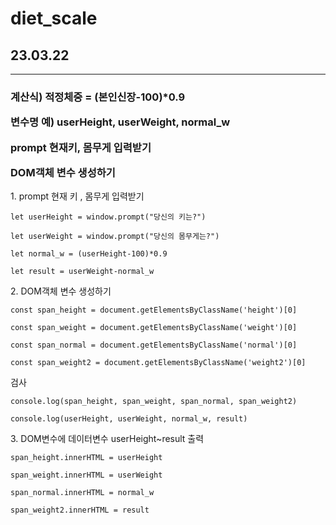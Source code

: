 # diet_scale
<h2>23.03.22</h2>

<hr>

<h3>계산식) 적정체중 = (본인신장-100)*0.9<br>

변수명 예) userHeight, userWeight, normal_w<br>

prompt 현재키, 몸무게 입력받기<br>

DOM객체 변수 생성하기</h3>

<p>  1. prompt 현재 키 , 몸무게 입력받기</p>

`let userHeight = window.prompt("당신의 키는?")`

`let userWeight = window.prompt("당신의 몸무게는?")`

`let normal_w = (userHeight-100)*0.9`

`let result = userWeight-normal_w`

<p> 2. DOM객체 변수 생성하기</p>

`const span_height = document.getElementsByClassName('height')[0]`

`const span_weight = document.getElementsByClassName('weight')[0]`

`const span_normal = document.getElementsByClassName('normal')[0]`

`const span_weight2 = document.getElementsByClassName('weight2')[0]`

<p>검사</p>

`console.log(span_height, span_weight, span_normal, span_weight2)`

`console.log(userHeight, userWeight, normal_w, result)`

<p> 3. DOM변수에 데이터변수 userHeight~result 출력 </p>

`span_height.innerHTML = userHeight`

`span_weight.innerHTML = userWeight`

`span_normal.innerHTML = normal_w`

`span_weight2.innerHTML = result`

